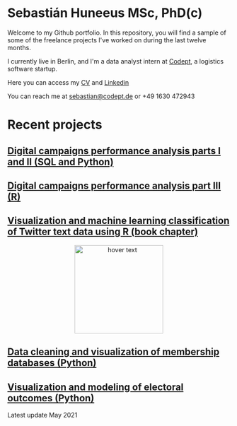 # Sebastián Huneeus MSc, PhD(c)

Welcome to my Github portfolio. In this repository, you will find a sample of some of the freelance projects I've worked on during the last twelve months. 

I currently live in Berlin, and I'm a data analyst intern at [Codept](https://www.codept.de/), a logistics software startup. 

Here you can access my [CV](https://docs.google.com/document/d/1GlWFI0N9Y_uBQhdjFIcDNmcs6M42GmXiEfqCHUyovOw/edit?usp=sharing) and  [Linkedin](https://www.linkedin.com/in/sebastian-huneeus) 

You can reach me at [sebastian@codept.de](sebastian@codept.de)
or +49 1630 472943


# Recent projects


## [Digital campaigns performance analysis parts I and II (SQL and Python)](https://shuneeus.github.io/bi-parts-i-ii/)


## [Digital campaigns performance analysis part III (R)](https://shuneeus.github.io/business_inteligence/)


## [Visualization and machine learning classification of Twitter text data using R (book chapter)](https://github.com/shuneeus/text_mining/blob/master/README.md) 

<p align="center">
  <img src="https://images.tandf.co.uk/common/jackets/agentjpg/978100301/9781003010623.jpg" width="200" title="hover text">
</p>





## [Data cleaning and visualization of membership databases (Python)](https://github.com/shuneeus/python-projects/blob/main/Data_analysis_IME_Members(1).ipynb)

## [Visualization and modeling of electoral outcomes (Python)](https://github.com/shuneeus/python-projects/blob/main/regresiones_plebiscito(1).ipynb)





Latest update
May 2021
